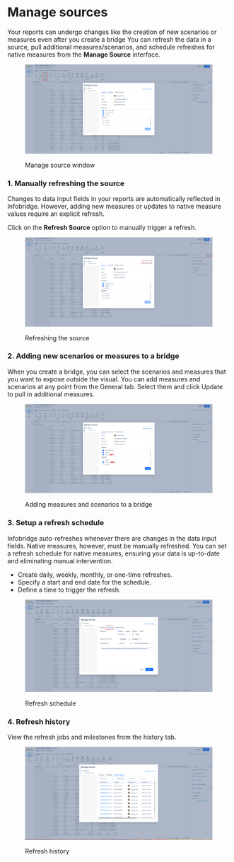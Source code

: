 # Manage sources

Your reports can undergo changes like the creation of new scenarios or measures even after you create a bridge You can refresh the data in a source, pull additional measures/scenarios, and schedule refreshes for native measures from the **Manage Source** interface.

<figure><img src="../.gitbook/assets/image (2) (1) (1) (1) (1) (1) (1) (1) (1) (1) (1) (1) (1) (1) (1) (1).png" alt=""><figcaption><p>Manage source window</p></figcaption></figure>

### 1. Manually refreshing the source

Changes to data input fields in your reports are automatically reflected in Infobridge. However, adding new measures or updates to native measure values require an explicit refresh.

Click on the **Refresh Source** option to manually trigger a refresh.

<figure><img src="../.gitbook/assets/image (3) (1) (1) (1) (1) (1) (1) (1) (1) (1) (1).png" alt=""><figcaption><p>Refreshing the source</p></figcaption></figure>

### 2. Adding new scenarios or measures to a bridge

When you create a bridge, you can select the scenarios and measures that you want to expose outside the visual. You can add measures and scenarios at any point from the General tab. Select them and click Update to pull in additional measures.

<figure><img src="../.gitbook/assets/image (4) (1) (1) (1) (1) (1) (1) (1).png" alt=""><figcaption><p>Adding measures and scenarios to a bridge</p></figcaption></figure>

### 3. Setup a refresh schedule

Infobridge auto-refreshes whenever there are changes in the data input fields. Native measures, however, must be manually refreshed. You can set a refresh schedule for native measures, ensuring your data is up-to-date and eliminating manual intervention.

* Create daily, weekly, monthly, or one-time refreshes.
* Specify a start and end date for the schedule.
* Define a time to trigger the refresh.

<figure><img src="../.gitbook/assets/image (1) (1) (1) (1) (1) (1) (1) (1) (1) (1) (1) (1) (1) (1) (1) (1) (1) (1) (1) (1) (1) (1) (1) (1) (1).png" alt=""><figcaption><p>Refresh schedule</p></figcaption></figure>

### 4. Refresh history

View the refresh jobs and milestones from the history tab.

<figure><img src="../.gitbook/assets/image (1) (1) (1) (1) (1) (1) (1) (1) (1) (1) (1) (1) (1) (1) (1) (1) (1) (1) (1) (1) (1) (1) (1) (1) (1) (1).png" alt=""><figcaption><p>Refresh history</p></figcaption></figure>
